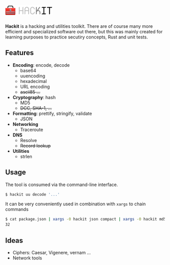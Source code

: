 # ![Hackit](./assets/logo.png)

**Hackit** is a hacking and utilities toolkit. There are of course many more efficient and specialized software out there, but this was mainly created for learning purposes to practice secutiry concepts, Rust and unit tests.

## Features

- **Encoding**: encode, decode
  - base64
  - uuencoding
  - hexadecimal
  - URL encoding
  - ~~ascii85 ...~~
- **Cryptography**: hash
  - MD5
  - ~~DCC, SHA-1, ...~~
- **Formatting**: prettify, stringify, validate
  - JSON
- **Networking**
  - Traceroute
- **DNS**
  - Resolve
  - ~~Record lookup~~
- **Utilities**
  - strlen

## Usage

The tool is consumed via the command-line interface.

```bash
$ hackit uu decode '...'
```

It can be very conveniently used in combination with `xargs` to chain commands

```bash
$ cat package.json | xargs -0 hackit json compact | xargs -0 hackit md5 hash | xargs hackit strlen
32
```

## Ideas

- Ciphers: Caesar, Vigenere, vernam ...
- Network tools
